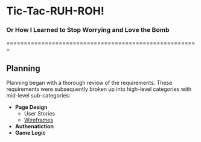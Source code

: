 # Tic-Tac-RUH-ROH!
### Or How I Learned to Stop Worrying and Love the Bomb
=======================================================
## Planning
Planning began with a thorough review of the requirements. These requirements were subsequently broken up into high-level categories with mid-level sub-categories:
* **Page Design**
  * User Stories
  * [Wireframes](./wireframes.jpg)
* **Authenatiction**
* **Game Logic**
